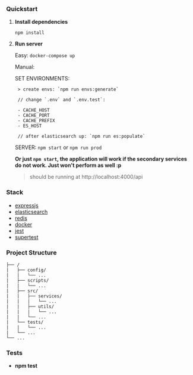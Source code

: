 ### Quickstart

1. **Install dependencies**

    `npm install`

2. **Run server**

    Easy: `docker-compose up`

    Manual:

      SET ENVIRONMENTS:

        > create envs: `npm run envs:generate`
        
        // change `.env` and `.env.test`:
       
        - CACHE_HOST
        - CACHE_PORT
        - CACHE_PREFIX
        - ES_HOST

        // after elasticsearch up: `npm run es:populate`

      SERVER: `npm start` or `npm run prod`

      **Or just `npm start`, the application will work if the secondary services do not work. Just won't perform as well :p**
   
   
   > should be running at http://localhost:4000/api
   
### Stack
   
  - [expressjs](http://expressjs.com/)
  - [elasticsearch](https://www.elastic.co/)
  - [redis](https://redis.io/)
  - [docker](https://www.docker.com/)
  - [jest](https://jestjs.io/)
  - [supertest](https://github.com/visionmedia/supertest)
  
  
### Project Structure

```
├── /
|   ├── config/
|   |   └── ...
|   ├── scripts/
|   |   └── ...
|   ├── src/
|   |   ├── services/
|   |   |   └── ...
|   |   ├── utils/
|   |   |   └── ...
|   |   └── ...
|   └── tests/
|   |   └── ...
|   └── ...
└── ...
```

### Tests

- **npm test**
